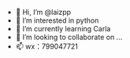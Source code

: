 - 👋 Hi, I’m @laizpp
- 👀 I’m interested in python
- 🌱 I’m currently learning Carla
- 💞️ I’m looking to collaborate on ...
- 📫 wx：799047721

<!---
laizpp/laizpp is a ✨ special ✨ repository because its `README.md` (this file) appears on your GitHub profile.
You can click the Preview link to take a look at your changes.
--->
